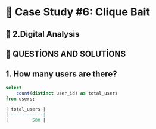  # 📌 Case Study #6: Clique Bait

## 📌 2.Digital Analysis

 ## 📌 QUESTİONS AND SOLUTİONS 

## 1. How many users are there?

```sql
select 
    count(distinct user_id) as total_users 
from users;

| total_users |
|-------------|
|         500 |

